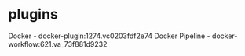 # plugins
Docker - docker-plugin:1274.vc0203fdf2e74
Docker Pipeline - docker-workflow:621.va_73f881d9232